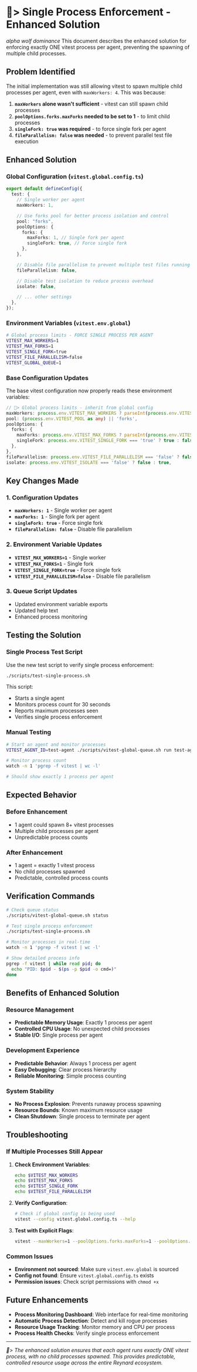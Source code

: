 # 🐺> Single Process Enforcement - Enhanced Solution

_alpha wolf dominance_ This document describes the enhanced solution for
enforcing exactly ONE vitest process per agent, preventing the spawning of multiple child processes.

## Problem Identified

The initial implementation was still allowing vitest to spawn multiple child processes per agent,
even with `maxWorkers: 4`. This was because:

1. **`maxWorkers` alone wasn't sufficient** - vitest can still spawn child processes
2. **`poolOptions.forks.maxForks` needed to be set to 1** - to limit child processes
3. **`singleFork: true` was required** - to force single fork per agent
4. **`fileParallelism: false` was needed** - to prevent parallel test file execution

## Enhanced Solution

### Global Configuration (`vitest.global.config.ts`)

```typescript
export default defineConfig({
  test: {
    // Single worker per agent
    maxWorkers: 1,

    // Use forks pool for better process isolation and control
    pool: "forks",
    poolOptions: {
      forks: {
        maxForks: 1, // Single fork per agent
        singleFork: true, // Force single fork
      },
    },

    // Disable file parallelism to prevent multiple test files running simultaneously
    fileParallelism: false,

    // Disable test isolation to reduce process overhead
    isolate: false,

    // ... other settings
  },
});
```

### Environment Variables (`vitest.env.global`)

```bash
# Global process limits - FORCE SINGLE PROCESS PER AGENT
VITEST_MAX_WORKERS=1
VITEST_MAX_FORKS=1
VITEST_SINGLE_FORK=true
VITEST_FILE_PARALLELISM=false
VITEST_GLOBAL_QUEUE=1
```

### Base Configuration Updates

The base vitest configuration now properly reads these environment variables:

```typescript
// 🐺> Global process limits - inherit from global config
maxWorkers: process.env.VITEST_MAX_WORKERS ? parseInt(process.env.VITEST_MAX_WORKERS) : 1,
pool: (process.env.VITEST_POOL as any) || 'forks',
poolOptions: {
  forks: {
    maxForks: process.env.VITEST_MAX_FORKS ? parseInt(process.env.VITEST_MAX_FORKS) : 1,
    singleFork: process.env.VITEST_SINGLE_FORK === 'true' ? true : false,
  },
},
fileParallelism: process.env.VITEST_FILE_PARALLELISM === 'false' ? false : true,
isolate: process.env.VITEST_ISOLATE === 'false' ? false : true,
```

## Key Changes Made

### 1. Configuration Updates

- **`maxWorkers: 1`** - Single worker per agent
- **`maxForks: 1`** - Single fork per agent
- **`singleFork: true`** - Force single fork
- **`fileParallelism: false`** - Disable file parallelism

### 2. Environment Variable Updates

- **`VITEST_MAX_WORKERS=1`** - Single worker
- **`VITEST_MAX_FORKS=1`** - Single fork
- **`VITEST_SINGLE_FORK=true`** - Force single fork
- **`VITEST_FILE_PARALLELISM=false`** - Disable file parallelism

### 3. Queue Script Updates

- Updated environment variable exports
- Updated help text
- Enhanced process monitoring

## Testing the Solution

### Single Process Test Script

Use the new test script to verify single process enforcement:

```bash
./scripts/test-single-process.sh
```

This script:

- Starts a single agent
- Monitors process count for 30 seconds
- Reports maximum processes seen
- Verifies single process enforcement

### Manual Testing

```bash
# Start an agent and monitor processes
VITEST_AGENT_ID=test-agent ./scripts/vitest-global-queue.sh run test-agent --run &

# Monitor process count
watch -n 1 'pgrep -f vitest | wc -l'

# Should show exactly 1 process per agent
```

## Expected Behavior

### Before Enhancement

- 1 agent could spawn 8+ vitest processes
- Multiple child processes per agent
- Unpredictable process counts

### After Enhancement

- 1 agent = exactly 1 vitest process
- No child processes spawned
- Predictable, controlled process counts

## Verification Commands

```bash
# Check queue status
./scripts/vitest-global-queue.sh status

# Test single process enforcement
./scripts/test-single-process.sh

# Monitor processes in real-time
watch -n 1 'pgrep -f vitest | wc -l'

# Show detailed process info
pgrep -f vitest | while read pid; do
  echo "PID: $pid - $(ps -p $pid -o cmd=)"
done
```

## Benefits of Enhanced Solution

### Resource Management

- **Predictable Memory Usage**: Exactly 1 process per agent
- **Controlled CPU Usage**: No unexpected child processes
- **Stable I/O**: Single process per agent

### Development Experience

- **Predictable Behavior**: Always 1 process per agent
- **Easy Debugging**: Clear process hierarchy
- **Reliable Monitoring**: Simple process counting

### System Stability

- **No Process Explosion**: Prevents runaway process spawning
- **Resource Bounds**: Known maximum resource usage
- **Clean Shutdown**: Single process to terminate per agent

## Troubleshooting

### If Multiple Processes Still Appear

1. **Check Environment Variables**:

   ```bash
   echo $VITEST_MAX_WORKERS
   echo $VITEST_MAX_FORKS
   echo $VITEST_SINGLE_FORK
   echo $VITEST_FILE_PARALLELISM
   ```

2. **Verify Configuration**:

   ```bash
   # Check if global config is being used
   vitest --config vitest.global.config.ts --help
   ```

3. **Test with Explicit Flags**:
   ```bash
   vitest --maxWorkers=1 --poolOptions.forks.maxForks=1 --poolOptions.forks.singleFork=true --no-file-parallelism
   ```

### Common Issues

- **Environment not sourced**: Make sure `vitest.env.global` is sourced
- **Config not found**: Ensure `vitest.global.config.ts` exists
- **Permission issues**: Check script permissions with `chmod +x`

## Future Enhancements

- **Process Monitoring Dashboard**: Web interface for real-time monitoring
- **Automatic Process Detection**: Detect and kill rogue processes
- **Resource Usage Tracking**: Monitor memory and CPU per process
- **Process Health Checks**: Verify single process enforcement

---

_🐺> The enhanced solution ensures that each agent runs exactly ONE vitest process,
with no child processes spawned. This provides predictable,
controlled resource usage across the entire Reynard ecosystem._
